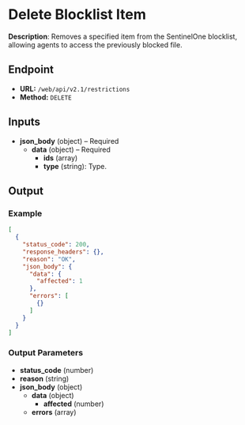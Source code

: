 # Delete Blocklist Item

**Description**: Removes a specified item from the SentinelOne blocklist, allowing agents to access the previously blocked file.

## Endpoint

- **URL:** `/web/api/v2.1/restrictions`
- **Method:** `DELETE`
## Inputs

- **json_body** (object) – Required
  - **data** (object) – Required
    - **ids** (array)
    - **type** (string): Type.
## Output

### Example

```json
[
  {
    "status_code": 200,
    "response_headers": {},
    "reason": "OK",
    "json_body": {
      "data": {
        "affected": 1
      },
      "errors": [
        {}
      ]
    }
  }
]
```
### Output Parameters

- **status_code** (number)
- **reason** (string)
- **json_body** (object)
  - **data** (object)
    - **affected** (number)
  - **errors** (array)